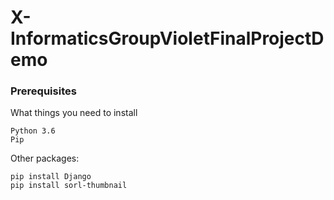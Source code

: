 # X-InformaticsGroupVioletFinalProjectDemo


### Prerequisites

What things you need to install

```
Python 3.6
Pip
```

Other packages:

```
pip install Django
pip install sorl-thumbnail
```
